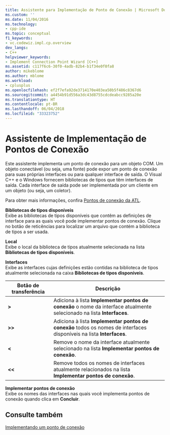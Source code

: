 ```yaml
---
title: Assistente para Implementação de Ponto de Conexão | Microsoft Docs
ms.custom: ''
ms.date: 11/04/2016
ms.technology:
- cpp-ide
ms.topic: conceptual
f1_keywords:
- vc.codewiz.impl.cp.overview
dev_langs:
- C++
helpviewer_keywords:
- Implement Connection Point Wizard [C++]
ms.assetid: c117f6c6-30f0-4adb-82b4-b1f34e0f0fa8
author: mikeblome
ms.author: mblome
ms.workload:
- cplusplus
ms.openlocfilehash: ef2f7efa92de3714170e403ea50b5f486c8367d6
ms.sourcegitcommit: a4454b91d556a3dc43d8755cdcdeabcc9285a20e
ms.translationtype: HT
ms.contentlocale: pt-BR
ms.lasthandoff: 06/04/2018
ms.locfileid: "33323752"
---
```

# <a name="implement-connection-point-wizard"></a>Assistente de Implementação de Pontos de Conexão
Este assistente implementa um ponto de conexão para um objeto COM. Um objeto conectável (ou seja, uma fonte) pode expor um ponto de conexão para suas próprias interfaces ou para qualquer interface de saída. O Visual C++ e o Windows fornecem bibliotecas de tipos que têm interfaces de saída. Cada interface de saída pode ser implementada por um cliente em um objeto (ou seja, um coletor).  
  
 Para obter mais informações, confira [Pontos de conexão da ATL](../atl/atl-connection-points.md).  
  
 **Bibliotecas de tipos disponíveis**  
 Exibe as bibliotecas de tipos disponíveis que contêm as definições de interface para as quais você pode implementar pontos de conexão. Clique no botão de reticências para localizar um arquivo que contém a biblioteca de tipos a ser usada.  
  
 **Local**  
 Exibe o local da biblioteca de tipos atualmente selecionada na lista **Bibliotecas de tipos disponíveis**.  
  
 **Interfaces**  
 Exibe as interfaces cujas definições estão contidas na biblioteca de tipos atualmente selecionada na caixa **Bibliotecas de tipos disponíveis**.  
  
|Botão de transferência|Descrição|  
|---------------------|-----------------|  
|**>**|Adiciona à lista **Implementar pontos de conexão** o nome da interface atualmente selecionado na lista **Interfaces**.|  
|**>>**|Adiciona à lista **Implementar pontos de conexão** todos os nomes de interfaces disponíveis na lista **Interfaces**.|  
|**<**|Remove o nome da interface atualmente selecionado na lista **Implementar pontos de conexão**.|  
|**<<**|Remove todos os nomes de interfaces atualmente relacionados na lista **Implementar pontos de conexão**.|  
  
 **Implementar pontos de conexão**  
 Exibe os nomes das interfaces nas quais você implementa pontos de conexão quando clica em **Concluir**.  
  
## <a name="see-also"></a>Consulte também  
 [Implementando um ponto de conexão](../ide/implementing-a-connection-point-visual-cpp.md)